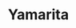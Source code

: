 ---
title: Yamarita
description: Wraps of Soft and Smoothly made pounded yam.
featured-image: /uploads/beef-stew.jpg
theme: Others
---